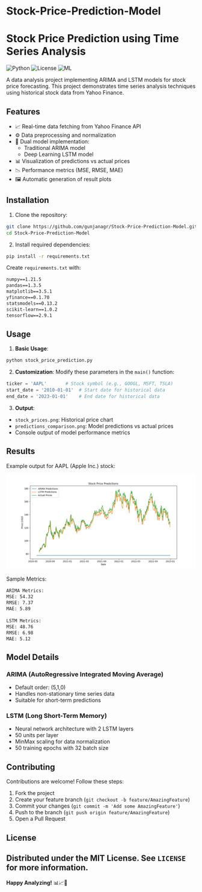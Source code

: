 # Stock-Price-Prediction-Model
# Stock Price Prediction using Time Series Analysis

![Python](https://img.shields.io/badge/Python-3.8%2B-blue)
![License](https://img.shields.io/badge/License-MIT-green)
![ML](https://img.shields.io/badge/ML-Time%20Series-brightgreen)

A data analysis project implementing ARIMA and LSTM models for stock price forecasting. This project demonstrates time series analysis techniques using historical stock data from Yahoo Finance.

## Features

- 📈 Real-time data fetching from Yahoo Finance API
- ⚙️ Data preprocessing and normalization
- 🤖 Dual model implementation:
  - Traditional ARIMA model
  - Deep Learning LSTM model
- 📊 Visualization of predictions vs actual prices
- 📉 Performance metrics (MSE, RMSE, MAE)
- 🖼️ Automatic generation of result plots

## Installation

1. Clone the repository:
```bash
git clone https://github.com/gunjanagr/Stock-Price-Prediction-Model.git
cd Stock-Price-Prediction-Model
```

2. Install required dependencies:
```bash
pip install -r requirements.txt
```

Create `requirements.txt` with:
```
numpy==1.21.5
pandas==1.3.5
matplotlib==3.5.1
yfinance==0.1.70
statsmodels==0.13.2
scikit-learn==1.0.2
tensorflow==2.9.1
```

## Usage

1. **Basic Usage**:
```python
python stock_price_prediction.py
```

2. **Customization**:
Modify these parameters in the `main()` function:
```python
ticker = 'AAPL'       # Stock symbol (e.g., GOOGL, MSFT, TSLA)
start_date = '2010-01-01'  # Start date for historical data
end_date = '2023-01-01'    # End date for historical data
```

3. **Output**:
- `stock_prices.png`: Historical price chart
- `predictions_comparison.png`: Model predictions vs actual prices
- Console output of model performance metrics

## Results

Example output for AAPL (Apple Inc.) stock:

![Prediction Comparison](predictions_comparison.png)

Sample Metrics:
```
ARIMA Metrics:
MSE: 54.32
RMSE: 7.37
MAE: 5.89

LSTM Metrics:
MSE: 48.76
RMSE: 6.98
MAE: 5.12
```

## Model Details

### ARIMA (AutoRegressive Integrated Moving Average)
- Default order: (5,1,0)
- Handles non-stationary time series data
- Suitable for short-term predictions

### LSTM (Long Short-Term Memory)
- Neural network architecture with 2 LSTM layers
- 50 units per layer
- MinMax scaling for data normalization
- 50 training epochs with 32 batch size

## Contributing

Contributions are welcome! Follow these steps:
1. Fork the project
2. Create your feature branch (`git checkout -b feature/AmazingFeature`)
3. Commit your changes (`git commit -m 'Add some AmazingFeature'`)
4. Push to the branch (`git push origin feature/AmazingFeature`)
5. Open a Pull Request

## License
Distributed under the MIT License. See `LICENSE` for more information.
---
**Happy Analyzing!** 📊📈🤖
